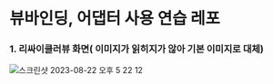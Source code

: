 # 뷰바인딩, 어댑터 사용 연습 레포 


### 1. 리싸이클러뷰 화면( 이미지가 읽히지가 않아 기본 이미지로 대체)
![스크린샷 2023-08-22 오후 5 22 12](https://github.com/4seokhyeon/View_test/assets/106301222/42c43ec5-aef0-4157-88c7-de5fb6d97a87)

